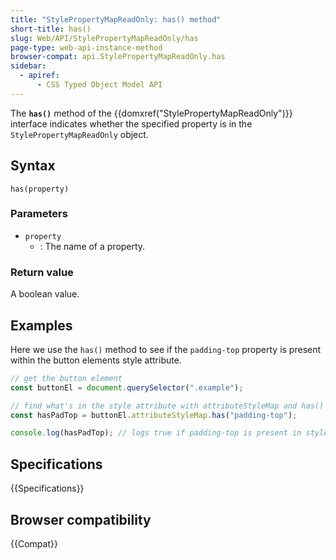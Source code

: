 ```yaml
---
title: "StylePropertyMapReadOnly: has() method"
short-title: has()
slug: Web/API/StylePropertyMapReadOnly/has
page-type: web-api-instance-method
browser-compat: api.StylePropertyMapReadOnly.has
sidebar:
  - apiref:
      - CSS Typed Object Model API
---
```


The **`has()`** method of the
{{domxref("StylePropertyMapReadOnly")}} interface indicates whether the specified
property is in the `StylePropertyMapReadOnly` object.

## Syntax

```js-nolint
has(property)
```

### Parameters

- `property`
  - : The name of a property.

### Return value

A boolean value.

## Examples

Here we use the `has()` method to see if the `padding-top` property is present
within the button elements style attribute.

```js
// get the button element
const buttonEl = document.querySelector(".example");

// find what's in the style attribute with attributeStyleMap and has()
const hasPadTop = buttonEl.attributeStyleMap.has("padding-top");

console.log(hasPadTop); // logs true if padding-top is present in style attribute
```

## Specifications

{{Specifications}}

## Browser compatibility

{{Compat}}
